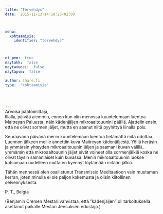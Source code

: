 ```yaml
---
title: "Tervehdys"
date:  2015-11-13T14:18:25+02:00



menu:
  kohtaamisia:
    identifier: "tervehdys"



ei_pvm:  true
naytakk:  false
naytavuosi:  false
naytapvm:  false

author: share.fi
type:  "kohtaamisia"



 
---
```

<p style="margin-top:-15px;">Arvoisa päätoimittaja,<br>
Illalla, päivää aiemmin, ennen kun olin menossa kuuntelemaan luentoa Maitreyan Paluusta, näin kädenjäljen mikroaaltouunini päällä. Ajattelin ensin, että ne olivat sormen jäljet, mutta en saanut niitä pyyhittyä liinalla pois.</p>
<p>Seuraavana päivänä menin kuuntelemaan luentoa tietämättä mitä odottaa. Luennon jälkeen meille annettiin kuva Maitreyan kädenjäljestä. Yöllä heräsin ja ymmärsin yhteyden mikroaaltouunin jäljen ja saamani kuvan välillä, ymmärsin että mikroaaltouunin jäljet eivät voineet olla sormenjälkiä koska ne olivat täysin samanlaiset kuin kuvassa. Menin mikroaaltouunin luokse katsomaan uudelleen mutta en kyennyt löytämään mitään jälkiä.</p>
<p>Tähän mennessä olen osallistunut Transmissio Meditaatioon vain muutaman kerran, joten minulla ei ole paljon kokemusta ja olisin kiitollinen selvennyksestä.</p>
<p>P. T., Belgia</p>
<p>(Benjamin Cremen Mestari vahvistaa, että ”kädenjäljen” oli tarkoituksella asettanut paikalle Mestari Jeesuksen edustaja.)</p>